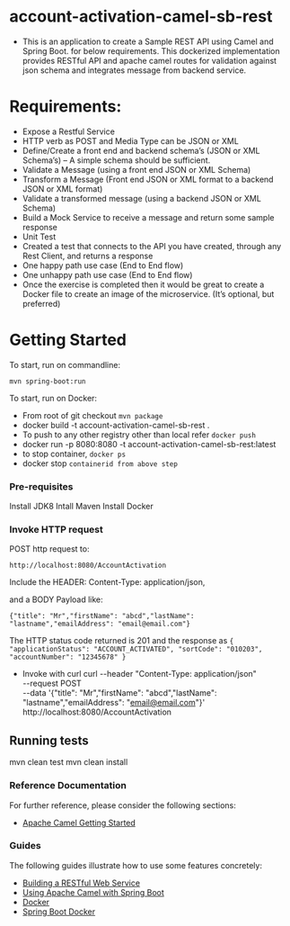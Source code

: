 # account-activation-camel-sb-rest
* This is an application to create a Sample REST API using Camel and Spring Boot. for below requirements.
This dockerized implementation provides RESTful API and apache camel routes for validation against json schema and
integrates message from backend service.

# Requirements:
* Expose a Restful Service
* HTTP verb as POST and Media Type can be JSON or XML
* Define/Create a front end and backend schema’s (JSON or XML Schema’s) – A simple schema should be sufficient.
* Validate a Message (using a front end JSON or XML Schema)
* Transform a Message (Front end JSON or XML format to a backend JSON or XML format)
* Validate a transformed message (using a backend JSON or XML Schema)
* Build a Mock Service to receive a message and return some sample response
* Unit Test
* Created a test that connects to the API you have created, through any Rest Client, and returns a response
* One happy path use case (End to End flow)
* One unhappy path use case (End to End flow)
* Once the exercise is completed then it would be great to create a Docker file to create an image of the microservice. (It’s optional, but preferred)

# Getting Started
To start, run on commandline:

`mvn spring-boot:run`

To start, run on Docker:
* From root of git checkout `mvn package`
* docker build -t account-activation-camel-sb-rest .
* To push to any other registry other than local refer `docker push`
* docker run -p 8080:8080 -t account-activation-camel-sb-rest:latest
* to stop container, `docker ps`
* docker stop `containerid from above step`

### Pre-requisites
Install JDK8
Intall Maven
Install Docker

### Invoke HTTP request

POST http request to:

`http://localhost:8080/AccountActivation`

Include the HEADER: Content-Type: application/json,

and a BODY Payload like:

`{"title": "Mr","firstName": "abcd","lastName": "lastname","emailAddress": "email@email.com"}`

The HTTP status code returned is 201 and the response as `{
                                                              "applicationStatus": "ACCOUNT_ACTIVATED",
                                                              "sortCode": "010203",
                                                              "accountNumber": "12345678"
                                                          }`
* Invoke with curl
curl --header "Content-Type: application/json" \
  --request POST \
  --data '{"title": "Mr","firstName": "abcd","lastName": "lastname","emailAddress": "email@email.com"}' \
  http://localhost:8080/AccountActivation

## Running  tests
mvn clean test
mvn clean install

### Reference Documentation
For further reference, please consider the following sections:
* [Apache Camel Getting Started](https://camel.apache.org/manual/latest/getting-started.html)

### Guides
The following guides illustrate how to use some features concretely:

* [Building a RESTful Web Service](https://spring.io/guides/gs/rest-service/)
* [Using Apache Camel with Spring Boot](https://camel.apache.org/components/3.0.x/spring-boot.html)
* [Docker](https://docs.docker.com/engine/reference/commandline/docker/)
* [Spring Boot Docker](https://spring.io/guides/gs/spring-boot-docker/)

